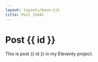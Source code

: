 ```yaml
---
layout: layouts/base.njk
title: Post 15445
---
```


# Post {{ id }}

This is post {{ id }} in my Eleventy project.
